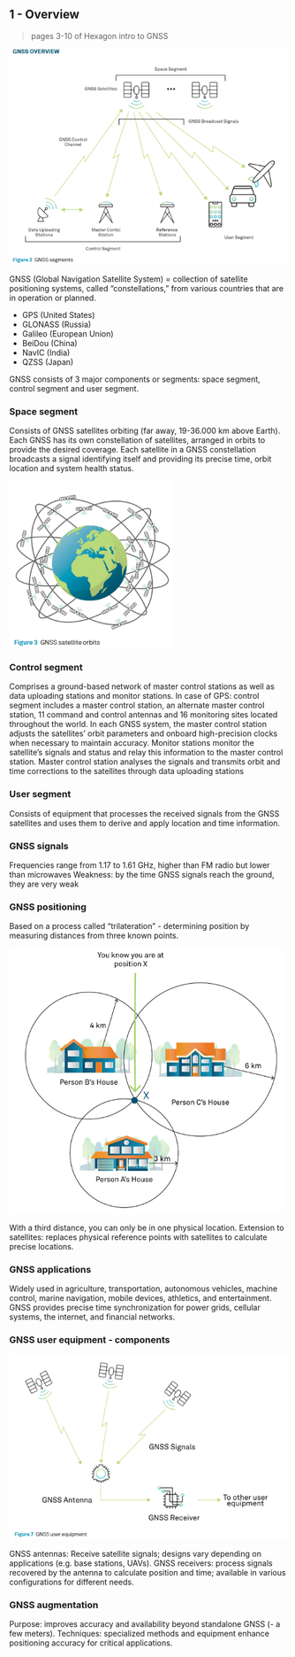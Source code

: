 ## 1 - Overview

> pages 3-10 of Hexagon intro to GNSS

![GNSS segments.png](../../../images/screenshots%20Hexagon%20book/GNSS%20segments.png)

GNSS (Global Navigation Satellite System) = collection of satellite positioning systems, called “constellations,” from various countries that are in operation or planned.
- GPS (United States)
- GLONASS (Russia)
- Galileo (European Union)
- BeiDou (China)
- NavIC (India)
- QZSS (Japan)

GNSS consists of 3 major components or segments: space segment, control segment and user segment.

### Space segment

Consists of GNSS satellites orbiting (far away, 19-36.000 km above Earth).
Each GNSS has its own constellation of satellites, arranged in orbits to provide the desired coverage.
Each satellite in a GNSS constellation broadcasts a signal identifying itself and providing its precise time, orbit location and system health status.

![GNSS satellite orbits.png](../../../images/screenshots%20Hexagon%20book/GNSS%20satellite%20orbits.png)

### Control segment

Comprises a ground-based network of master control stations as well as data uploading stations and monitor stations.
In case of GPS: control segment includes a master control station, an alternate master control station, 11 command and control antennas and 16 monitoring sites located throughout the world.
In each GNSS system, the master control station adjusts the satellites’ orbit parameters and onboard high-precision clocks when necessary to maintain accuracy.
Monitor stations monitor the satellite’s signals and status and relay this information to the master control station.
Master control station analyses the signals and transmits orbit and time corrections to the satellites through data uploading stations

### User segment

Consists of equipment that processes the received signals from the GNSS satellites and uses them to derive and apply location and time information.

### GNSS signals

Frequencies range from 1.17 to 1.61 GHz, higher than FM radio but lower than microwaves
Weakness: by the time GNSS signals reach the ground, they are very weak

### GNSS positioning

Based on a process called “trilateration” - determining position by measuring distances from three known points.

![trilateration.png](../../../images/screenshots%20Hexagon%20book/trilateration.png)

With a third distance, you can only be in one physical location.
Extension to satellites: replaces physical reference points with satellites to calculate precise locations.

### GNSS applications

Widely used in agriculture, transportation, autonomous vehicles, machine control, marine navigation, mobile devices, athletics,  and entertainment.
GNSS provides precise time synchronization for power grids, cellular systems, the internet, and financial networks.

### GNSS user equipment - components

![GNSS user equipment.png](../../../images/screenshots%20Hexagon%20book/GNSS%20user%20equipment.png)

GNSS antennas: Receive satellite signals; designs vary depending on applications (e.g. base stations, UAVs).
GNSS receivers: process signals recovered by the antenna to calculate position and time; available in various configurations for different needs.

### GNSS augmentation

Purpose: improves accuracy and availability beyond standalone GNSS (- a few meters).
Techniques: specialized methods and equipment enhance positioning accuracy for critical applications.
